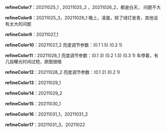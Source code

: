 **refineColor7**：20211025_1  , 20211025_2 ，20211026_2，都是白天， 问题不大

**refineColor8**：20211025_3，20211026_1 	 	晚上，凌晨，除了绿灯发青，其他没有太大的问题

**refineColor9**：20211027_1

**refineColor10**：20211027_2								亮度调节参数：(0.1 1.5) (0.2 1)

**refineColor11**：20211028_1    							亮度调节参数：(0.1 3)  (0.2 1.5)  (0.3 1)     车停着，有几段曝光时间过短，原图很暗  

**refineColor12**：20211028_2 								亮度调节参数：(0.1 2) (0.2 1)

**refineColor13**：20211029_1

**refineColor14**：20211029_2

**refineColor15**：20211030_1

**refineColor16**：20211031_1，20211031_2

**refineColor17**：20211031_3，20211022